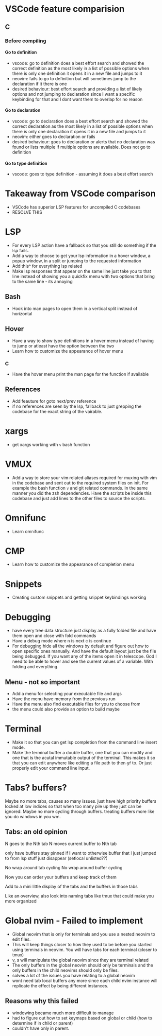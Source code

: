 # VSCode feature comparision
## C
### Before compiling
#### Go to definition
- vscode: go to definition does a best effort search and showed the correct
  definition as the most likely in a list of possible options when there is
  only one definition it opens it in a new file and jumps to it
- neovim: fails to go to definition but will sometimes jump to the declaration
  if it there is one
- desired behaviour: best effort search and providing a list of likely options
  and not jumping to declaration since I want a specific keybinding for that
  and I dont want them to overlap for no reason
#### Go to declaration
- vscode: go to declaration does a best effort search and showed the correct
  declaration as the most likely in a list of possible options when there is
  only one declaration it opens it in a new file and jumps to it
- neovim: either goes to declaration or fails
- desired behaviour: goes to declaration or alerts that no declaration was
  found or lists multiple if multiple options are available. Does not go to
  definition
#### Go to type definition
- vscode: goes to type definition - assuming it does a best effort search

# Takeaway from VSCode comparison
- VSCode has superior LSP features for uncompiled C codebases
- RESOLVE THIS

# LSP
- For every LSP action have a fallback so that you still do something if the
  lsp fails.
- Add a way to choose to get your lsp information in a hover window, a popup
  window, in a split or jumping to the requested information
- Add this^ for everything lsp related
- Make lsp responses that appear on the same line just take you to that line
  instead of showing you a quickfix menu with two options that bring to the
  same line - its annoying
## Bash
- Hook into <C-k> man pages to open them in a vertical split instead of
  horizontal
## Hover
- Have a way to show type definitions in a hover menu instead of having to jump
  or atleast have the option between the two
- Learn how to customize the appearance of hover menu
### C
- Have the hover menu print the man page for the function if available
## References
- Add feauture for goto next/prev reference
- if no references are seen by the lsp, fallback to just grepping the codebase
  for the exact string of the vairable.

# xargs
- get xargs working with `v` bash function

# VMUX
- Add a way to store your vim related aliases required for muxing with vim in
  the codebase and sent out to the required system files on init. For example
  the bash function `v` and git related commands. In the same manner you did
  the zsh dependencies. Have the scripts be inside this codebase and just add
  lines to the other files to source the scripts.

# Omnifunc
- Learn omnifunc

# CMP
- Learn how to customize the appearance of completion menu

# Snippets
- Creating custom snippets and getting snippet keybindings working

# Debugging
- have every tree data structure just display as a fully folded file and have
  them open and close with fold commands
- Have a debug mode where n is next c is continue
- For debugging hide all the windows by default and figure out how to open
  specific ones manually.
  And have the default layout just be the file being debugged.
  If you want any of the items open it in telescope.
  God I need to be able to hover and see the current values of a variable.
  With folding and everything.
## Menu - not so important
- Add a menu for selecting your executable file and args
- Have the menu have memory from the previous run
- Have the menu also find executable files for you to choose from
- the menu could also provide an option to build maybe

# Terminal
<!-- - Add ctrl-l to terminal mode so that clearing doesnt acutallt clear the buffer -->
<!--   but just scrolls up -->
- Make it so that you can get lsp completion from the command line insert mode.
- Make the terminal buffer a double buffer, one that you can modify and one
  that is the acutal immutable output of the terminal. This makes it so that
  you can edit anywhere like editing a file path to then `gf` to. Or just
  properly edit your command line input.

<!-- # Modes -->
<!-- - Look into nvim-libmodal -->
<!-- - See if you could have a debug mode so that you don't need to prefix gdb-like -->
<!--   keybindings with leader -->
<!-- - Diagnostic mode? idk maybe -->
<!-- - i bet there are a bunch of ways to use this -->

# Tabs? buffers?

Maybe no more tabs, causes so many issues. just have high priority buffers
locked at low indices so that when too many pile up they just can be ignored.
Maybe no more cycling through buffers. treating buffers more like you do
windows in you wm.

## Tabs: an old opinion
<C-w>N goes to the Nth tab 
<C-W>N moves current buffer to Nth tab

only have buffers stay pinned if I want to otherwise buffer that I just jumped
to from lsp stuff just disappear (setlocal unlisted??)

No wrap around tab cycling
No wrap around buffer cycling

Now you can order your buffers and keep track of them

Add to <C-g> a mini little display of the tabs and the buffers in those tabs

Like an overview, also look into naming tabs like tmux that could make you more
organized


# Global nvim - Failed to implement
- Global neovim that is only for terminals and you use a nested neovim to edit
  files.
- This will keep things closer to how they used to be before you started using
  terminals in neovim. You will have tabs for each terminal (closer to tmux)
- <C-b>v, <C-b>s will manipulate the global neovim since they are terminal
  related
- The only buffers in the global neovim should only be terminals and the only
  buffers in the child neovims should only be files.
- solves a lot of the issues you have relating to a global neovim
- wont need tab local buffers any more since each child nvim instance will
  replicate the effect by being different instances.
## Reasons why this failed
- windowing became much more difficult to manage
- had to figure out how to set keymaps based on global or child (how to
  determine if in child or parent)
- couldn't have <esc><esc> only in parent. 

